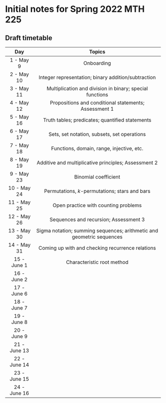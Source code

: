 # Initial notes for Spring 2022 MTH 225

## Draft timetable

| Day | Topics | 
| :--: | :-----: |
| 1 - May 9 | Onboarding | 
| 2 - May 10 | Integer representation; binary addition/subtraction |
| 3 - May 11 | Multiplication and division in binary; special functions |  
| 4 - May 12 | Propositions and conditional statements; Assessment 1 | 
| 5 - May 16 | Truth tables; predicates; quantified statements | 
| 6 - May 17 | Sets, set notation, subsets, set operations | 
| 7 - May 18 | Functions, domain, range, injective, etc. | 
| 8 - May 19 | Additive and multiplicative principles; Assessment 2 |
| 9 - May 23 | Binomial coefficient | 
| 10 - May 24 | Permutations, $k$-permutations; stars and bars | 
| 11 - May 25 | Open practice with counting problems | 
| 12 - May 26 | Sequences and recursion; Assessment 3 | 
| 13 - May 30 | Sigma notation; summing sequences; arithmetic and geometric sequences | 
| 14 - May 31 | Coming up with and checking recurrence relations | 
| 15 - June 1 | Characteristic root method | 
| 16 - June 2 | |
| 17 - June 6 | |
| 18 - June 7 | |
| 19 - June 8 | |
| 20 - June 9 | |
| 21 - June 13 | |
| 22 - June 14 | |
| 23 - June 15 | |
| 24 - June 16 | |